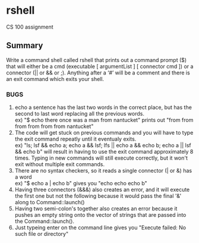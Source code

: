



# rshell
CS 100 assignment

## Summary

Write a command shell called rshell that prints out a command prompt ($)  that will either be a cmd (executable [ argumentList ] [ connector cmd ]) or a connector (|| or && or ;). Anything after a ‘#’ will be a comment and there is an exit command which exits your shell.

### BUGS
1. echo a sentence has the last two words in the correct place, but has the second to last word replacing all the previous words. <br /> ex) "$ echo there once was a man from nantucket" prints out "from from from from from from nantucket"
2. The code will get stuck on previous commands and you will have to type the exit command repeatly until it eventualy exits. <br /> ex) "ls; lsf && echo a; echo a && lsf; lfs || echo a && echo b; echo a || lsf && echo b"
will result in having to use the exit command approximately 8 times. Typing in new commands will still execute correctly, but it won't exit without multiple exit commands.
3. There are no syntax checkers, so it reads a single connector (| or &) has a word  <br /> ex) "$ echo a | echo b" gives you "echo echo echo b" 
4. Having three connectors (&&&) also creates an error, and it will execute the first one but not the following because it would pass the final '&' along to Command::launch()
5. Having two semi-colon's together also creates an error because it pushes an empty string onto the vector of strings that are passed into the Command::launch().
6. Just typeing enter on the command line gives you "Execute failed: No such file or directory"
